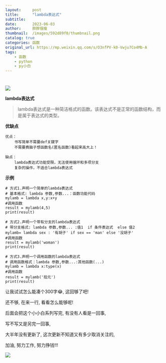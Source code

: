 ```yaml
---
layout:     post
title:      "lambda表达式"
subtitle:   
date:       2023-06-03
author:     胖胖很瘦
thumbnail:  /images/592d89f0/thumbnail.png
catalog: true
categories: 函数
original_url: https://mp.weixin.qq.com/s/O3nfPV-k0-Vwju7Co4Mb-A
tags:
    - 函数
    - python
    - py小白
---
```


# 

# 

![](/images/592d89f0/1.png)

**lambda表达式**

> lambda表达式是一种简洁格式的函数。该表达式不是正常的函数结构，而是属于表达式的类型。

**优缺点**

```
优点：  
    书写简单不需要def关键字  
    不需要费脑子想函数名(匿名函数)看起来高大上！  
  
缺点：  
    lambda表达式功能受限，无法使用循环和多项分支  
    复杂的操作，不适合lambda表达式
```

**示例**

```
# 方式1.声明一个简单的lambda表达式
# 基本格式: lambda 参数,参数...：函数功能代码
mylamb = lambda x,y:x+y
#调用函数
result = mylamb(4,5)
print(result)

# 方式2.声明一个带有分支的lambda表达式
# 带分支格式: lambda 参数,参数... :值1  if 条件表达式  else 值2
mylamb= lambda sex : '有胡子' if sex == 'man' else '没胡子'
#调用函数
result = mylamb('woman')
print(result)

# 方式3.声明一个调用函数的lambda表达式
# 调用函数格式：lambda 参数,参数...:其他函数(...)
mylamb = lambda x:type(x)
#调用函数
result = mylamb('拾元')
print(result)
```

让我试试怎么能凑个300字😂, 这回够了吧!

还不够, 在来一行, 看看怎么能够呢!

后面会把这个小小白系列写完, 有没有人看是一回事,

写不写又是另完一回事,

大半年没有更新了, 这次更新不知道又有多少取消关注的,

加油, 努力工作, 努力挣钱!!!

![](/images/592d89f0/2.png)